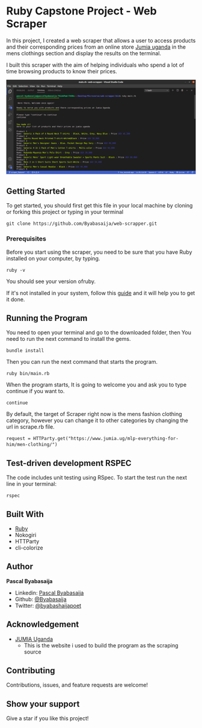 #  Ruby Capstone Project - Web Scraper
In this project, I created a web scraper that allows a user to access products and their corresponding prices from an online store [Jumia uganda](https://www.jumia.ug/mlp-everything-for-him/men-clothing/) in the mens clothings section and display the results on the terminal.
 
I built this scraper with the aim of helping individuals  who spend a lot of time browsing products to know their prices.

![screenshoot](scraperr.png)

## Getting Started

To get started, you should first get this file in your local machine by cloning or forking this project or typing in your terminal
 
```
git clone https://github.com/Byabasaija/web-scrapper.git
```

### Prerequisites

Before you start using the scraper, you need to be sure that you have Ruby installed on your computer, by typing.

```
ruby -v
```

You should see your version ofruby.

If it's not installed in your system, follow this [guide](https://www.ruby-lang.org/en/documentation/installation/) and it will help you to get it done.


## Running the Program 

You need to open your terminal and go to the downloaded folder, then You need to run the next command to install the gems.

```
bundle install
```

Then you can run the next command that starts the program.

```
ruby bin/main.rb
```

When the program starts, It is going to welcome you and ask you to type continue if you want to.

```
continue
```
By default, the target of Scraper right now is the mens fashion clothing category, however you can change it to other categories by changing the url in scrape.rb file.

```
request = HTTParty.get("https://www.jumia.ug/mlp-everything-for-him/men-clothing/")
```

## Test-driven development RSPEC

The code includes unit testing using RSpec. To start the test run the next line in your terminal:

```
rspec
```

## Built With

* [Ruby](https://www.ruby-lang.org)
* Nokogiri
* HTTParty
* cli-colorize


## Author

**Pascal Byabasaija**
- Linkedin: [Pascal Byabasaija](https://www.linkedin.com/in/pascal-byabasaija-80578814b/)
- Github: [@Byabasaija](https://github.com/Byabasaija)
- Twitter: [@byabashaijapoet](https://twitter.com/byabashaijapoet)


## Acknowledgement
* [JUMIA Uganda](https://www.jumia.ug/mlp-everything-for-him/men-clothing/)
  - This is the website i used to build the program as the scraping source
## Contributing

Contributions, issues, and feature requests are welcome!


## Show your support

Give a star if you like this project!

